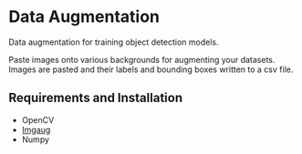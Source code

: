 Data Augmentation
=====

Data augmentation for training object detection models.

Paste images onto various backgrounds for augmenting your datasets. Images are pasted and their labels and bounding boxes written to a csv file.

Requirements and Installation
----

* OpenCV
* [Imgaug](https://github.com/aleju/imgaug)
* Numpy



